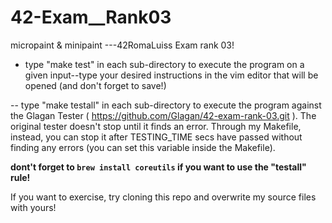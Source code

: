 # 42-Exam__Rank03
micropaint &amp; minipaint ---42RomaLuiss Exam rank 03!

- type "make test" in each sub-directory to execute the program on a given input--type your desired instructions in the vim editor that will be opened (and don't forget to save!)

-- type "make testall" in each sub-directory to execute the program against the Glagan Tester ( https://github.com/Glagan/42-exam-rank-03.git ). The original tester doesn't stop until it finds an error. Through my Makefile, instead, you can stop it after TESTING_TIME secs have passed without finding any errors (you can set this variable inside the Makefile).

**dont't forget to `brew install coreutils` if you want to use the "testall" rule!**

If you want to exercise, try cloning this repo and overwrite my source files with yours!
